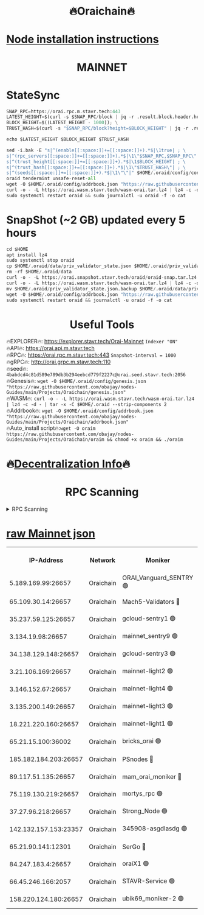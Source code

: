 <h1 align="center"> 🔥Oraichain🔥</h1>

[Node installation instructions](https://github.com/obajay/nodes-Guides/tree/main/Projects/Oraichain)
=
<h1 align="center"> MAINNET</h1>

# StateSync
```python
SNAP_RPC=https://orai.rpc.m.stavr.tech:443
LATEST_HEIGHT=$(curl -s $SNAP_RPC/block | jq -r .result.block.header.height); \
BLOCK_HEIGHT=$((LATEST_HEIGHT - 1000)); \
TRUST_HASH=$(curl -s "$SNAP_RPC/block?height=$BLOCK_HEIGHT" | jq -r .result.block_id.hash)

echo $LATEST_HEIGHT $BLOCK_HEIGHT $TRUST_HASH

sed -i.bak -E "s|^(enable[[:space:]]+=[[:space:]]+).*$|\1true| ; \
s|^(rpc_servers[[:space:]]+=[[:space:]]+).*$|\1\"$SNAP_RPC,$SNAP_RPC\"| ; \
s|^(trust_height[[:space:]]+=[[:space:]]+).*$|\1$BLOCK_HEIGHT| ; \
s|^(trust_hash[[:space:]]+=[[:space:]]+).*$|\1\"$TRUST_HASH\"| ; \
s|^(seeds[[:space:]]+=[[:space:]]+).*$|\1\"\"|" $HOME/.oraid/config/config.toml
oraid tendermint unsafe-reset-all
wget -O $HOME/.oraid/config/addrbook.json "https://raw.githubusercontent.com/obajay/nodes-Guides/main/Projects/Oraichain/addrbook.json"
curl -o - -L https://orai.wasm.stavr.tech/wasm-orai.tar.lz4 | lz4 -c -d - | tar -x -C $HOME/.oraid --strip-components 2
sudo systemctl restart oraid && sudo journalctl -u oraid -f -o cat
```
# SnapShot (~2 GB) updated every 5 hours
```python
cd $HOME
apt install lz4
sudo systemctl stop oraid
cp $HOME/.oraid/data/priv_validator_state.json $HOME/.oraid/priv_validator_state.json.backup
rm -rf $HOME/.oraid/data
curl -o - -L https://orai.snapshot.stavr.tech/oraid/oraid-snap.tar.lz4 | lz4 -c -d - | tar -x -C $HOME/.oraid --strip-components 2
curl -o - -L https://orai.wasm.stavr.tech/wasm-orai.tar.lz4 | lz4 -c -d - | tar -x -C $HOME/.oraid --strip-components 2
mv $HOME/.oraid/priv_validator_state.json.backup $HOME/.oraid/data/priv_validator_state.json
wget -O $HOME/.oraid/config/addrbook.json "https://raw.githubusercontent.com/obajay/nodes-Guides/main/Projects/Oraichain/addrbook.json"
sudo systemctl restart oraid && journalctl -u oraid -f -o cat
```

 <h1 align="center"> Useful Tools</h1>

🔥EXPLORER🔥:     https://explorer.stavr.tech/Orai-Mainnet        `Indexer "ON"` \
🔥API🔥:          https://orai.api.m.stavr.tech \
🔥RPC🔥:          https://orai.rpc.m.stavr.tech:443              `Snapshot-interval = 1000` \
🔥gRPC🔥:         http://orai.grpc.m.stavr.tech:110 \
🔥seed🔥:      `4babdcd4c81d589e789db3b294eebcd779f2227c@orai.seed.stavr.tech:2056` \
🔥Genesis🔥:   `wget -O $HOME/.oraid/config/genesis.json "https://raw.githubusercontent.com/obajay/nodes-Guides/main/Projects/Oraichain/genesis.json"` \
🔥WASM🔥:      `curl -o - -L https://orai.wasm.stavr.tech/wasm-orai.tar.lz4 | lz4 -c -d - | tar -x -C $HOME/.oraid --strip-components 2` \
🔥Addrbook🔥:  `wget -O $HOME/.oraid/config/addrbook.json "https://raw.githubusercontent.com/obajay/nodes-Guides/main/Projects/Oraichain/addrbook.json"` \
🔥Auto_install script🔥:`wget -O oraim https://raw.githubusercontent.com/obajay/nodes-Guides/main/Projects/Oraichain/oraim && chmod +x oraim && ./oraim`

🔥[Decentralization Info](https://github.com/obajay/StateSync-snapshots/tree/main/Projects/Oraichain/Decentralization)🔥
=
<h1 align="center"> RPC Scanning</h1>

<details>
<summary>RPC Scanning</summary>

<h2 align="center"> We scan nodes in real time every 4 hours. And we provide the final result of RPC endpoints.
We cannot influence the operation of these nodes in any way. </h2>


```python
If Voting Power is higher than 0 --> then the Node is a validator of the network and may be subject to attack and be a potential threat to the chain.
```
```python
We marked such validators with a red symbol
```

</details>

[raw Mainnet json](https://rpc-check.oraim.stavr.tech/oraim/rpc-oraim-result.json)
=


<table><tr><th>IP-Address</th><th>Network</th><th>Moniker</th><th>Latest Block Height</th><th>Earliest Block Height</th><th>Catching Up</th><th>Tx Index</th><th>Voting Power</th><th>Scan Time</th></tr><tr><td>5.189.169.99:26657</td><td>Oraichain</td><td>ORAI_Vanguard_SENTRY 🟢</td><td>16232626</td><td>0</td><td>False</td><td>on</td><td>0</td><td>2024-03-14T23:08:03.876944456UTC</td></tr><tr><td>65.109.30.14:26657</td><td>Oraichain</td><td>Mach5-Validators 🔴</td><td>16232653</td><td>0</td><td>False</td><td>off</td><td>212</td><td>2024-03-14T23:09:01.788685911UTC</td></tr><tr><td>35.237.59.125:26657</td><td>Oraichain</td><td>gcloud-sentry1 🟢</td><td>16232621</td><td>1</td><td>False</td><td>on</td><td>0</td><td>2024-03-14T23:07:54.614118942UTC</td></tr><tr><td>3.134.19.98:26657</td><td>Oraichain</td><td>mainnet_sentry9 🟢</td><td>16232640</td><td>1</td><td>False</td><td>on</td><td>0</td><td>2024-03-14T23:08:32.665868820UTC</td></tr><tr><td>34.138.129.148:26657</td><td>Oraichain</td><td>gcloud-sentry3 🟢</td><td>16232647</td><td>1</td><td>False</td><td>on</td><td>0</td><td>2024-03-14T23:08:49.653582126UTC</td></tr><tr><td>3.21.106.169:26657</td><td>Oraichain</td><td>mainnet-light2 🟢</td><td>16232635</td><td>15275144</td><td>False</td><td>on</td><td>0</td><td>2024-03-14T23:08:27.669206344UTC</td></tr><tr><td>3.146.152.67:26657</td><td>Oraichain</td><td>mainnet-light4 🟢</td><td>16232642</td><td>15275144</td><td>False</td><td>on</td><td>0</td><td>2024-03-14T23:08:35.414984035UTC</td></tr><tr><td>3.135.200.149:26657</td><td>Oraichain</td><td>mainnet-light3 🟢</td><td>16232643</td><td>15275144</td><td>False</td><td>on</td><td>0</td><td>2024-03-14T23:08:40.156237150UTC</td></tr><tr><td>18.221.220.160:26657</td><td>Oraichain</td><td>mainnet-light1 🟢</td><td>16232646</td><td>15643601</td><td>False</td><td>on</td><td>0</td><td>2024-03-14T23:08:44.910124204UTC</td></tr><tr><td>65.21.15.100:36002</td><td>Oraichain</td><td>bricks_orai 🟢</td><td>16232657</td><td>15848470</td><td>False</td><td>on</td><td>0</td><td>2024-03-14T23:09:06.360894833UTC</td></tr><tr><td>185.182.184.203:26657</td><td>Oraichain</td><td>PSnodes 🔴</td><td>16232626</td><td>15946937</td><td>False</td><td>off</td><td>31</td><td>2024-03-14T23:08:06.337928249UTC</td></tr><tr><td>89.117.51.135:26657</td><td>Oraichain</td><td>mam_orai_moniker 🔴</td><td>16232621</td><td>15951001</td><td>False</td><td>on</td><td>5</td><td>2024-03-14T23:07:59.283565559UTC</td></tr><tr><td>75.119.130.219:26657</td><td>Oraichain</td><td>mortys_rpc 🟢</td><td>16232653</td><td>15960001</td><td>False</td><td>on</td><td>0</td><td>2024-03-14T23:08:57.156277540UTC</td></tr><tr><td>37.27.96.218:26657</td><td>Oraichain</td><td>Strong_Node 🟢</td><td>16232661</td><td>16086201</td><td>False</td><td>on</td><td>0</td><td>2024-03-14T23:09:10.835062914UTC</td></tr><tr><td>142.132.157.153:23357</td><td>Oraichain</td><td>345908-asgdlasdg 🟢</td><td>16232640</td><td>16103383</td><td>False</td><td>on</td><td>0</td><td>2024-03-14T23:08:32.018879338UTC</td></tr><tr><td>65.21.90.141:12301</td><td>Oraichain</td><td>SerGo 🔴</td><td>16232649</td><td>16132649</td><td>False</td><td>off</td><td>1</td><td>2024-03-14T23:08:52.071688092UTC</td></tr><tr><td>84.247.183.4:26657</td><td>Oraichain</td><td>oraiX1 🟢</td><td>16232661</td><td>16177601</td><td>False</td><td>on</td><td>0</td><td>2024-03-14T23:09:11.178047824UTC</td></tr><tr><td>66.45.246.166:2057</td><td>Oraichain</td><td>STAVR-Service 🟢</td><td>16232652</td><td>16223001</td><td>False</td><td>on</td><td>0</td><td>2024-03-14T23:08:56.819862076UTC</td></tr><tr><td>158.220.124.180:26657</td><td>Oraichain</td><td>ubik69_moniker-2 🟢</td><td>16232629</td><td>16229001</td><td>False</td><td>on</td><td>0</td><td>2024-03-14T23:08:12.708092961UTC</td></tr></table>
